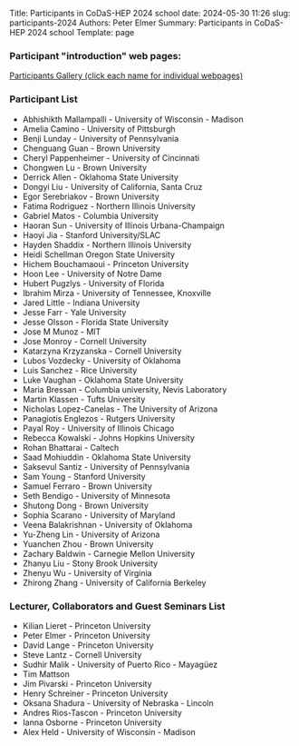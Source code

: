 Title: Participants in CoDaS-HEP 2024 school
date: 2024-05-30 11:26
slug: participants-2024
Authors: Peter Elmer
Summary: Participants in CoDaS-HEP 2024 school
Template: page

<!--
### Group Photo (click to enlarge)

[![Group photo thumbnail](/downloads/codas-hep-2024-group-photo-thumbnail.jpg)](/downloads/codas-hep-2024-group-photo.jpg)
-->

### Participant "introduction" web pages:

[Participants Gallery (click each name for individual webpages)](https://iris-hep.org/codas-hep-2024.html)

### Participant List

  * Abhishikth Mallampalli - University of Wisconsin - Madison
  * Amelia Camino - University of Pittsburgh
  * Benji Lunday - University of Pennsylvania
  * Chenguang Guan - Brown University
  * Cheryl Pappenheimer - University of Cincinnati
  * Chongwen Lu - Brown University
  * Derrick Allen - Oklahoma State University
  * Dongyi Liu - University of California, Santa Cruz
  * Egor Serebriakov - Brown University
  * Fatima Rodriguez - Northern Illinois University
  * Gabriel Matos - Columbia University
  * Haoran Sun - University of Illinois Urbana-Champaign
  * Haoyi Jia - Stanford University/SLAC
  * Hayden Shaddix - Northern Illinois University
  * Heidi Schellman Oregon State University
  * Hichem Bouchamaoui - Princeton University 
  * Hoon Lee - University of Notre Dame
  * Hubert Pugzlys - University of Florida
  * Ibrahim Mirza - University of Tennessee, Knoxville
  * Jared Little - Indiana University
  * Jesse Farr - Yale University
  * Jesse Olsson - Florida State University
  * Jose M Munoz - MIT
  * Jose Monroy - Cornell University
  * Katarzyna Krzyzanska - Cornell University
  * Lubos Vozdecky - University of Oklahoma
  * Luis Sanchez - Rice University
  * Luke Vaughan - Oklahoma State University
  * Maria Bressan - Columbia university, Nevis Laboratory
  * Martin Klassen - Tufts University
  * Nicholas Lopez-Canelas -  The University of Arizona
  * Panagiotis Englezos - Rutgers University
  * Payal Roy - University of Illinois Chicago
  * Rebecca Kowalski - Johns Hopkins University
  * Rohan Bhattarai - Caltech
  * Saad Mohiuddin - Oklahoma State University 
  * Saksevul Santiz - University of Pennsylvania
  * Sam Young - Stanford University
  * Samuel Ferraro - Brown University
  * Seth Bendigo - University of Minnesota
  * Shutong Dong - Brown University
  * Sophia Scarano - University of Maryland
  * Veena Balakrishnan - University of Oklahoma
  * Yu-Zheng Lin - University of Arizona
  * Yuanchen Zhou - Brown University
  * Zachary Baldwin - Carnegie Mellon University
  * Zhanyu Liu - Stony Brook University
  * Zhenyu Wu - University of Virginia
  * Zhirong Zhang - University of California Berkeley


### Lecturer, Collaborators and Guest Seminars List

  * Kilian Lieret - Princeton University
  * Peter Elmer - Princeton University
  * David Lange - Princeton University
  * Steve Lantz - Cornell University
  * Sudhir Malik - University of Puerto Rico - Mayagüez
  * Tim Mattson 
  * Jim Pivarski - Princeton University
  * Henry Schreiner - Princeton University
  * Oksana Shadura - University of Nebraska - Lincoln
  * Andres Rios-Tascon - Princeton University
  * Ianna Osborne - Princeton University
  * Alex Held - University of Wisconsin - Madison

